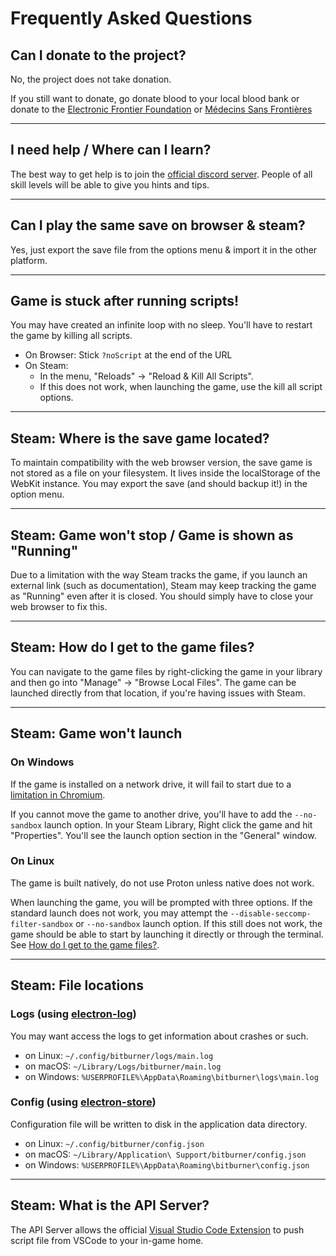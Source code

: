 # Frequently Asked Questions

## Can I donate to the project?

No, the project does not take donation.

If you still want to donate, go donate blood to your local blood bank or donate to the [Electronic Frontier Foundation](https://www.eff.org/) or [Médecins Sans Frontières](https://www.msf.org/)

---

## I need help / Where can I learn?

The best way to get help is to join the [official discord server](https://discord.gg/TFc3hKD). People of all skill levels will be able to give you hints and tips.

---

## Can I play the same save on browser & steam?

Yes, just export the save file from the options menu & import it in the other platform.

---

## Game is stuck after running scripts!

You may have created an infinite loop with no sleep. You'll have to restart the game by killing all scripts.
* On Browser: Stick `?noScript` at the end of the URL
* On Steam:
  * In the menu, "Reloads" -> "Reload & Kill All Scripts".
  * If this does not work, when launching the game, use the kill all script options.

---

## Steam: Where is the save game located?

To maintain compatibility with the web browser version, the save game is not stored as a file on your filesystem. It lives inside the localStorage of the WebKit instance. You may export the save (and should backup it!) in the option menu.

---

## Steam: Game won't stop / Game is shown as "Running"

Due to a limitation with the way Steam tracks the game, if you launch an external link (such as documentation), Steam may keep tracking the game as "Running" even after it is closed. You should simply have to close your web browser to fix this.

---

## Steam: How do I get to the game files? <a name="game-files"></a>

You can navigate to the game files by right-clicking the game in your library and then go into "Manage" -> "Browse Local Files". The game can be launched directly from that location, if you're having issues with Steam.

---

## Steam: Game won't launch

### **On Windows**
If the game is installed on a network drive, it will fail to start due to a [limitation in Chromium](https://github.com/electron/electron/issues/27356).

If you cannot move the game to another drive, you'll have to add the `--no-sandbox` launch option. In your Steam Library, Right click the game and hit "Properties". You'll see the launch option section in the "General" window.

### **On Linux**
The game is built natively, do not use Proton unless native does not work.

When launching the game, you will be prompted with three options. If the standard launch does not work, you may attempt the `--disable-seccomp-filter-sandbox` or `--no-sandbox` launch option. If this still does not work, the game should be able to start by launching it directly or through the terminal. See [How do I get to the game files?](#game-files).

---

## Steam: File locations

### Logs (using [electron-log](https://github.com/megahertz/electron-log#readme))

You may want access the logs to get information about crashes or such.

  * on Linux: `~/.config/bitburner/logs/main.log`
  * on macOS: `~/Library/Logs/bitburner/main.log`
  * on Windows: `%USERPROFILE%\AppData\Roaming\bitburner\logs\main.log`

### Config (using [electron-store](https://github.com/sindresorhus/electron-store#readme))

Configuration file will be written to disk in the application data directory.

  * on Linux: `~/.config/bitburner/config.json`
  * on macOS: `~/Library/Application\ Support/bitburner/config.json`
  * on Windows: `%USERPROFILE%\AppData\Roaming\bitburner\config.json`

---

## Steam: What is the API Server?

The API Server allows the official [Visual Studio Code Extension](https://github.com/bitburner-official/bitburner-vscode) to push script file from VSCode to your in-game home.
